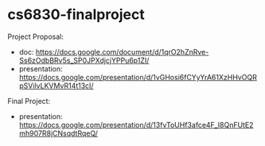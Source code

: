 # cs6830-finalproject

Project Proposal:
 - doc: https://docs.google.com/document/d/1qrO2hZnRve-Ss6zOdbBRv5s_SP0JPXdjcjYPPu6p1ZI/
 - presentation: https://docs.google.com/presentation/d/1vGHosi6fCYyYrA61XzHHvOQRpSVilvLKVMvR14t13cI/

Final Project:
 - presentation: https://docs.google.com/presentation/d/13fvToUHf3afce4F_I8QnFUtE2mh907R8jCNsqdtRqeQ/
